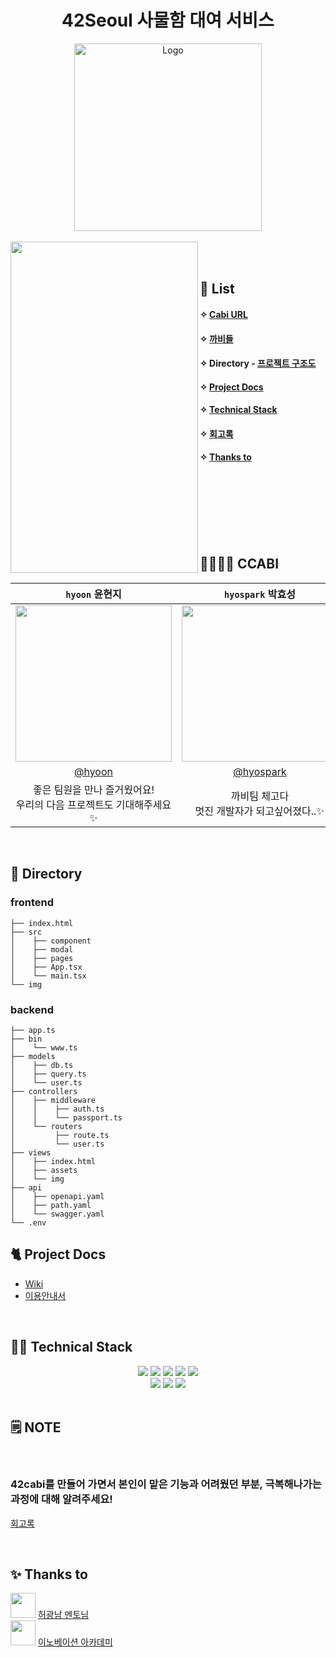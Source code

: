 <!-- LOGO -->
<h1 align='center'> 42Seoul 사물함 대여 서비스 </h1>
<p align="center">
<img src="https://user-images.githubusercontent.com/45951630/151654792-3e064ca8-f2e6-4a13-945a-626705152957.png" alt="Logo" height="300">
<br />
<br />
<img align="left" margin="110 100" src="https://www.notion.so/image/https%3A%2F%2Fs3-us-west-2.amazonaws.com%2Fsecure.notion-static.com%2F3a3b84d9-30c1-4749-b815-363c01bd866b%2Fread_me.gif?table=block&spaceId=1dc14d02-9fef-47d5-828a-c667c7d13337&id=ac3fe35e-1d89-492b-b014-e7b580b60c61&userId=c35a0a1a-c458-4454-a8ac-47aecc0173e3&cache=v2" width="300" height="530">
  

<br />
<br />
  


## 📇 List

#### ✧   [Cabi URL](https://cabi.42cadet.kr/)
#### ✧   [까비들]( #👨%E2%80%8D👩%E2%80%8D👧%E2%80%8D👧%20CCABI)
#### ✧   Directory - [프로젝트 구조도](#📁%20Directory)
#### ✧   [Project Docs](#%20🐈%20Project%20Docs)
#### ✧   [Technical Stack](#🧑%E2%80%8D💻%20Technical%20Stack)
#### ✧   [회고록](#🗒%EF%B8%8F%20NOTE)  
#### ✧   [Thanks to](#✨%20Thanks%20to)
<br />
<br />
<br />
<br />
<br />
<br />
  
## 👨‍👩‍👧‍👧 CCABI   
  
| ```hyoon``` 윤현지 | ```hyospark``` 박효성 | ```skim``` 김수빈 | ```spark``` 박성현 |
| :-: | :-: | :-: | :-: |
| <img src="https://www.notion.so/image/https%3A%2F%2Fs3-us-west-2.amazonaws.com%2Fsecure.notion-static.com%2F4bc655ab-7aba-432e-a6ea-235e90f0ccaf%2FUntitled.jpeg?table=block&id=88bd03cc-f0d1-455f-847a-f06d47272665&spaceId=1dc14d02-9fef-47d5-828a-c667c7d13337&width=1740&userId=c35a0a1a-c458-4454-a8ac-47aecc0173e3&cache=v2" width="250"> | <img src="https://www.notion.so/image/https%3A%2F%2Fs3-us-west-2.amazonaws.com%2Fsecure.notion-static.com%2Fc1a166bc-8d97-4bf7-9925-4b18991078ed%2FUntitled.jpeg?table=block&id=3e73475e-e9fe-4bb8-9e02-e44e9e1075c6&spaceId=1dc14d02-9fef-47d5-828a-c667c7d13337&width=1740&userId=c35a0a1a-c458-4454-a8ac-47aecc0173e3&cache=v2" width="250"> | <img src="https://www.notion.so/image/https%3A%2F%2Fs3-us-west-2.amazonaws.com%2Fsecure.notion-static.com%2Fa42d0fab-9ae8-48a1-bbed-a7d418a0283c%2FUntitled.jpeg?table=block&id=77e2ef75-fec7-4f1b-acb7-5b63eb2f4bf9&spaceId=1dc14d02-9fef-47d5-828a-c667c7d13337&width=1740&userId=c35a0a1a-c458-4454-a8ac-47aecc0173e3&cache=v2" width="250"> | <img src="https://www.notion.so/image/https%3A%2F%2Fs3-us-west-2.amazonaws.com%2Fsecure.notion-static.com%2Fa552570b-3630-4232-917c-2c3e6c5ad02a%2FUntitled.jpeg?table=block&id=0519db7d-16b6-4a1c-b6f4-eea4e5722e97&spaceId=1dc14d02-9fef-47d5-828a-c667c7d13337&width=1740&userId=c35a0a1a-c458-4454-a8ac-47aecc0173e3&cache=v2" width="250"> |
| [@hyoon](https://github.com/kamg2218) | [@hyospark](https://github.com/kyoshong) | [@skim](https://github.com/subin195-09) | [@spark](https://github.com/Hyunja27) |
| 좋은 팀원을 만나 즐거웠어요! <div></div> 우리의 다음 프로젝트도 기대해주세요✨  | 까비팀 체고다  <div></div> 멋진 개발자가 되고싶어졌다..✨ | 함께해서 너무x100 즐거웠고 <div></div> 멋진 개발자가 되고싶어졌다..✨  | 함께해서 너무x100 즐거웠고 <div></div> 멋진 개발자가 되고싶어졌다..✨ |
<br/>

## 📁 Directory

### frontend
```
├── index.html
├── src
│    ├── component
│    ├── modal
│    ├── pages
│    ├── App.tsx
│    └── main.tsx
└── img
```

### backend
```
├── app.ts
├── bin
│    └── www.ts
├── models
│    ├── db.ts
│    ├── query.ts
│    └── user.ts
├── controllers
│    ├── middleware
│    │    ├── auth.ts
│    │    └── passport.ts
│    └── routers
│         ├── route.ts
│         └── user.ts
├── views
│    ├── index.html
│    ├── assets
│    └── img
├── api
│    ├── openapi.yaml
│    ├── path.yaml
│    └── swagger.yaml
└── .env
```

## 🐈 Project Docs

* [Wiki](https://github.com/innovationacademy-kr/42cabi/wiki)    
* [이용안내서](https://www.notion.so/hyunja/42cabi-5fc66d1a6b0a4c48862b2e66e7cf1397)    

<br/>

## 🧑‍💻 Technical Stack

<div align=center> 
  <img src="https://img.shields.io/badge/Node.js-339933?style=for-the-badge&logo=Node.js&logoColor=white"> 
  <img src="https://img.shields.io/badge/express-000000?style=for-the-badge&logo=express&logoColor=white">
  <img src="https://img.shields.io/badge/react-61DAFB?style=for-the-badge&logo=react&logoColor=white"> 
  <img src="https://img.shields.io/badge/typescript-3178C6?style=for-the-badge&logo=typescript&logoColor=white">
  <img src="https://img.shields.io/badge/tsnode-3178C6?style=for-the-badge&logo=ts-node&logoColor=white"> 
  <br/>
  <img src="https://img.shields.io/badge/bootstrap-7952B3?style=for-the-badge&logo=Bootstrap&logoColor=white"> 
  <img src="https://img.shields.io/badge/MariaDB-003545?style=for-the-badge&logo=MariaDB&logoColor=white"> 
  <img src="https://img.shields.io/badge/AWS-232F3E?style=for-the-badge&logo=Amazon AWS&logoColor=white"> 
</div>

<br/>

## 🗒️ NOTE

<br/>

### 42cabi를 만들어 가면서 본인이 맡은 기능과 어려웠던 부분, 극복해나가는 과정에 대해 알려주세요!
[회고록](https://www.notion.so/hyunja/247ee4f6b0414c2ab9c01e09e2541675)

<br/>

## ✨ Thanks to
<img src="https://avatars.githubusercontent.com/u/718691?v=4" width="40" height="40"> [허광남 멘토님](https://github.com/kenu)
<br />
<img src="https://avatars.githubusercontent.com/u/53462987?s=200&v=4" width="40" height="40"> [이노베이션 아카데미](https://github.com/innovationacademy-kr)
<br />
